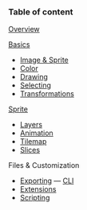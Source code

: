 ### Table of content

[Overview](overview.md)

[Basics](basics.md)
* [Image & Sprite](sprite.md)
* [Color](color.md)
* [Drawing](drawing.md)
* [Selecting](selecting.md)
* [Transformations](transformations.md)

[Sprite](sprite.md)
* [Layers](layers.md)
* [Animation](animation.md)
* [Tilemap](tilemap.md)
* [Slices](slices.md)

Files & Customization
* [Exporting](exporting.md) &mdash; [CLI](cli.md)
* [Extensions](extensions.md)
* [Scripting](scripting.md)

